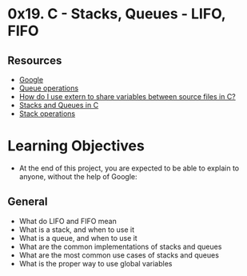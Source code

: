 # 0x19. C - Stacks, Queues - LIFO, FIFO

## Resources
- [Google](https://intranet.alxswe.com/rltoken/tn1X658KGumYYq_szFJI5w)
- [Queue operations](https://intranet.alxswe.com/rltoken/6Y_GVoIH_rV45xd7w0a9FA)
- [How do I use extern to share variables between source files in C?](https://intranet.alxswe.com/rltoken/0KVWTdE8xXy__jUfBfakCw)
- [Stacks and Queues in C](https://intranet.alxswe.com/rltoken/udmomL4F4mF630D2Z-ltqg)
- [Stack operations](https://intranet.alxswe.com/rltoken/fj_-SJXW-pWxgAnstsARoQ)

# Learning Objectives
- At the end of this project, you are expected to be able to explain to anyone, without the help of Google:

## General
- What do LIFO and FIFO mean
- What is a stack, and when to use it
- What is a queue, and when to use it
- What are the common implementations of stacks and queues
- What are the most common use cases of stacks and queues
- What is the proper way to use global variables
